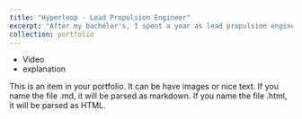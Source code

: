 ```yaml
---
title: "Hyperloop - Lead Propulsion Engineer"
excerpt: "After my bachelor's, I spent a year as lead propulsion engineer in the Delft Hyperloop DreamTeam.<br/><img src='/images/hyperloop.png'>"
collection: portfolio
---
```


* Video
* explanation

This is an item in your portfolio. It can be have images or nice text. If you name the file .md, it will be parsed as markdown. If you name the file .html, it will be parsed as HTML. 
